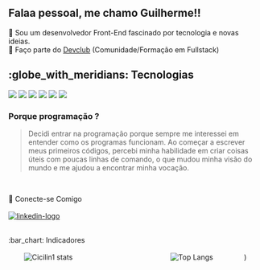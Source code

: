 Falaa pessoal, me chamo Guilherme!!
---
 :rocket: Sou um desenvolvedor Front-End fascinado por tecnologia e novas ideias.
 <br>
 :brain: Faço parte do <a href="https://www.linkedin.com/school/dev-club-devs/" target="_blank">Devclub</a> (Comunidade/Formação em Fullstack)
 
<h2>:globe_with_meridians: Tecnologias</h2>
<div>
  <img src="https://img.shields.io/badge/HTML5-E34F26?style=for-the-badge&logo=html5&logoColor=white">
  <img src="https://img.shields.io/badge/CSS3-1572B6?style=for-the-badge&logo=css3&logoColor=white">
  <img src="https://img.shields.io/badge/JavaScript-F7DF1E?style=for-the-badge&logo=javascript&logoColor=black"> 
  <img src="https://img.shields.io/badge/React-20232A?style=for-the-badge&logo=react&logoColor=61DAFB">
  <img src="https://img.shields.io/badge/GIT-E44C30?style=for-the-badge&logo=git&logoColor=white">
  <img src="https://img.shields.io/badge/Figma-F24E1E?style=for-the-badge&logo=figma&logoColor=white">
</div>

<h3>Porque programação ? </h3> 

> Decidi entrar na programação porque sempre me interessei em entender como os programas funcionam. Ao começar a escrever meus primeiros códigos, percebi minha habilidade em criar coisas úteis com poucas linhas de comando, o que mudou minha visão do mundo e me ajudou a  encontrar minha vocação.
<br>

💬 Conecte-se Comigo
<br><br>
 <a href="https://www.linkedin.com/in/guilherme-cicilini">
   <img src="https://img.shields.io/badge/LinkedIn-0077B5?style=for-the-badge&logo=linkedin&logoColor=white" alt="linkedin-logo">
 </a>

<br>
<div>:bar_chart: Indicadores</div>
<br>
<div style="display: flex; justify-content: space-around;">
    <img src="https://github-readme-stats.vercel.app/api?username=Cicilin1&show_icons=true&theme=gruvbox" alt="Cicilin1 stats" >
    <div style="width:10px;"></div> 
    <br>
    <img src="https://github-readme-stats.vercel.app/api/top-langs/?username=Cicilin1&layout=compact&theme=gruvbox" alt="Top Langs">
 )
</div>




